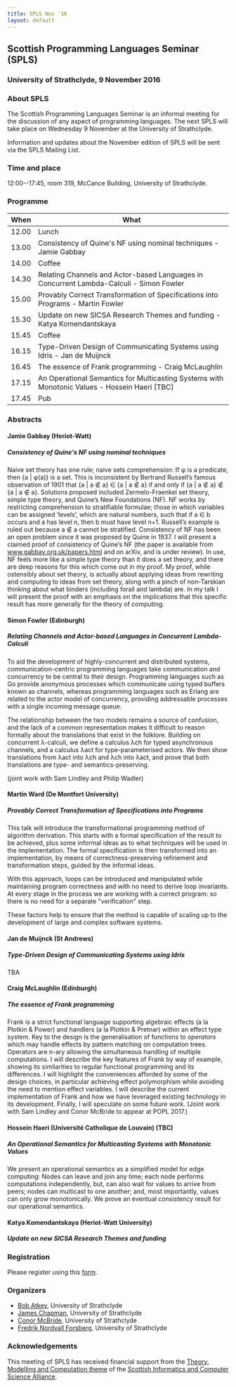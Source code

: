 ```yaml
---
title: SPLS Nov '16
layout: default
---
```


## Scottish Programming Languages Seminar (SPLS)

### University of Strathclyde, 9 November 2016

### About SPLS

The Scottish Programming Languages Seminar is an informal meeting for
the discussion of any aspect of programming languages. The next SPLS
will take place on Wednesday 9 November at the University of
Strathclyde.

Information and updates about the November edition of SPLS will be sent
via the SPLS Mailing List.

### Time and place
12:00--17:45, room 319, McCance Building, University of Strathclyde.

### Programme

|When   | What                                                                                          |
|-------|-----------------------------------------------------------------------------------------------|
| 12.00 | Lunch                                                                                         |
| 13.00 | Consistency of Quine's NF using nominal techniques - Jamie Gabbay                             |
| 14.00 | Coffee                                                                                        |
| 14.30 | Relating Channels and Actor-based Languages in Concurrent Lambda-Calculi - Simon Fowler       |
| 15.00 | Provably Correct Transformation of Specifications into Programs - Martin Fowler               |
| 15.30 | Update on new SICSA Research Themes and funding - Katya Komendantskaya                        |
| 15.45 | Coffee                                                                                        |
| 16.15 | Type-Driven Design of Communicating Systems using Idris - Jan de Muijnck                      |
| 16.45 | The essence of Frank programming - Craig McLaughlin                                           |
| 17.15 | An Operational Semantics for Multicasting Systems with Monotonic Values - Hossein Haeri [TBC] |
| 17.45 | Pub                                                                                           |

### Abstracts

#### Jamie Gabbay (Heriot-Watt)

##### Consistency of Quine's NF using nominal techniques

Naive set theory has one rule; naive sets comprehension: If φ is a predicate, then {a | φ(a)} is a set. This is inconsistent by Bertrand Russell’s famous observation of 1901 that {a | a ∉ a} ∈ {a | a ∉ a} if and only if {a | a ∉ a} ∉ {a | a ∉ a}.
Solutions proposed included Zermelo-Fraenkel set theory, simple type theory, and Quine’s New Foundations (NF). NF works by restricting comprehension to stratifiable formulae; those in which variables can be assigned ‘levels’, which are natural numbers, such that if a ∈ b occurs and a has level n, then b must have level n+1. Russell’s example is ruled out because a ∉ a cannot be stratified. Consistency of NF has been an open problem since it was proposed by Quine in 1937.  I will present a claimed proof of consistency of Quine’s NF (the paper is available from www.gabbay.org.uk/papers.html and on arXiv, and is under review). In use, NF feels more like a simple type theory than it does a set theory, and there are deep reasons for this which come out in my proof.  My proof, while ostensibly about set theory, is actually about applying ideas from rewriting and computing to ideas from set theory, along with a pinch of non-Tarskian thinking about what binders (including forall and lambda) are. In my talk I will present the proof with an emphasis on the implications that this specific result has more generally for the theory of computing.

#### Simon Fowler (Edinburgh)

##### Relating Channels and Actor-based Languages in Concurrent Lambda-Calculi

To aid the development of highly-concurrent and distributed systems,
communication-centric programming languages take communication and
concurrency to be central to their design.
Programming languages such as Go provide anonymous processes which communicate
using typed buffers known as channels, whereas programming languages such as
Erlang are related to the actor model of concurrency, providing addressable
processes with a single incoming message queue.

The relationship between the two models remains a source of confusion, and the
lack of a common representation makes it difficult to reason formally about the
translations that exist in the folklore.
Building on concurrent λ-calculi, we define a calculus λch for typed asynchronous
channels, and a calculus λact for type-parameterised actors.  We then show
translations from λact into λch and λch into λact, and prove
that both translations are type- and semantics-preserving.

(joint work with Sam Lindley and Philip Wadler)

#### Martin Ward (De Montfort University)

##### Provably Correct Transformation of Specifications into Programs

This talk will introduce the transformational programming method
of algorithm derivation. This starts with a formal specification
of the result to be achieved, plus some informal ideas as to what
techniques will be used in the implementation.
The formal specification is then transformed into an implementation,
by means of correctness-preserving refinement and transformation steps,
guided by the informal ideas.

With this approach, loops can be introduced and manipulated
while maintaining program correctness and with no need
to derive loop invariants.  At every stage in the process
we are working with a correct program: so there is no need
for a separate "verification" step.

These factors help to ensure that the method is capable of scaling
up to the development of large and complex software systems.

#### Jan de Muijnck (St Andrews)

##### Type-Driven Design of Communicating Systems using Idris

TBA

#### Craig McLaughlin (Edinburgh)

##### The essence of Frank programming

Frank is a strict functional language supporting algebraic effects
(a la Plotkin & Power) and handlers (a la Plotkin & Pretnar) within an
effect
type system. Key to the design is the generalisation of functions to
*operators* which may handle effects by pattern matching on computation
trees. Operators are n-ary allowing the simultaneous handling of multiple
computations. I will describe the key features of Frank by way of example,
showing its similarities to regular functional programming and its
differences. I will highlight the conveniences afforded by some of the
design
choices, in particular achieving effect polymorphism while avoiding the need
to mention effect variables. I will describe the current implementation of
Frank and how we have leveraged existing technology in its
development. Finally, I will speculate on some future work. (Joint work with
Sam Lindley and Conor McBride to appear at POPL 2017.)

#### Hossein Haeri (Université Catholique de Louvain) (TBC)

##### An Operational Semantics for Multicasting Systems with Monotonic Values

We present an operational semantics as a simplified model for edge
computing: Nodes can leave and join any time; each node performs
computations independently, but, can also wait for values to arrive
from peers; nodes can multicast to one another; and, most importantly,
values can only grow monotonically. We prove an eventual consistency
result for our operational semantics.

#### Katya Komendantskaya (Heriot-Watt University)

##### Update on new SICSA Research Themes and funding

### Registration

Please register using this [form](https://goo.gl/forms/Fngd3qYbwh4lDtjm2).

### Organizers

* [Bob Atkey](https://bentnib.org), University of Strathclyde
* [James Chapman](https://jmchapman.github.io), University of Strathclyde
* [Conor McBride](https://personal.cis.strath.ac.uk/conor.mcbride/), University of Strathclyde
* [Fredrik Nordvall Forsberg](https://personal.cis.strath.ac.uk/fredrik.nordvall-forsberg/), University of Strathclyde

### Acknowledgements

This meeting of SPLS has received financial support from the
[Theory, Modelling and Computation theme](http://www.sicsa.ac.uk/research/theory-modelling-computation/)
of the [Scottish Informatics and Computer Science Alliance](http://www.sicsa.ac.uk/).
